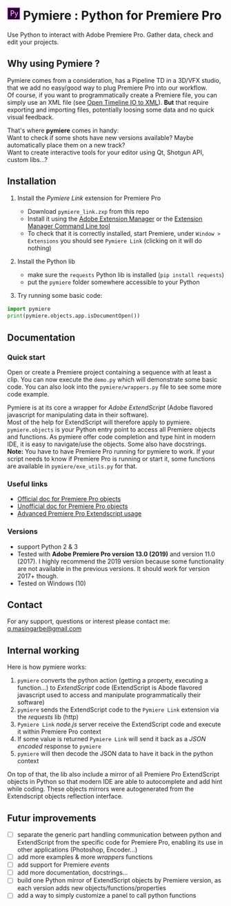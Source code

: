 # ![Pymiere logo](logo.png) Pymiere : Python for Premiere Pro
Use Python to interact with Adobe Premiere Pro. Gather data, check and edit your projects.

## Why using Pymiere ?
Pymiere comes from a consideration, has a Pipeline TD in a 3D/VFX studio, that we add no easy/good way to plug Premiere Pro into our workflow.   
Of course, if you want to programmatically create a Premiere file, you can simply use an XML file (see [Open Timeline IO to XML](https://opentimelineio.readthedocs.io/en/latest/tutorials/adapters.html#final-cut-pro-xml)). **But** that require exporting and importing files, potentially loosing some data and no quick visual feedback.     

That's where **pymiere** comes in handy:    
Want to check if some shots have new versions available? Maybe automatically place them on a new track?      
Want to create interactive tools for your editor using Qt, Shotgun API, custom libs...?    

## Installation
  1. Install the _Pymiere Link_ extension for Premiere Pro
      * Download `pymiere_link.zxp` from this repo
      * Install it using the [Adobe Extension Manager](https://www.adobe.com/exchange/em_download/) or the [Extension Manager Command Line tool](https://partners.adobe.com/exchangeprogram/creativecloud/support/exman-com-line-tool.html)
      * To check that it is correctly installed, start Premiere, under `Window > Extensions` you should see `Pymiere Link` (clicking on it will do nothing)
  
  2. Install the Python lib
      * make sure the `requests` Python lib is installed (`pip install requests`)
      * put the `pymiere` folder somewhere accessible to your Python
      
  3. Try running some basic code:
```python
import pymiere
print(pymiere.objects.app.isDocumentOpen())
```

## Documentation
### Quick start
Open or create a Premiere project containing a sequence with at least a clip. You can now execute the `demo.py` which will demonstrate some basic code. You can also look into the `pymiere/wrappers.py` file to see some more code example.   

Pymiere is at its core a wrapper for _Adobe ExtendScript_ (Adobe flavored javascript for manipulating data in their software).   
Most of the help for ExtendScript will therefore apply to pymiere.    
`pymiere.objects` is your Python entry point to access all Premiere objects and functions. As pymiere offer code completion and type hint in modern IDE, it is easy to navigate/use the objects. Some also have docstrings.    
**Note:** You have to have Premiere Pro running for pymiere to work. If your script needs to know if Premiere Pro is running or start it, some functions are available in `pymiere/exe_utils.py` for that.

### Useful links
* [Official doc for Premiere Pro objects](http://ppro.aenhancers.com/)
* [Unofficial doc for Premiere Pro objects](http://www.brysonmichael.com/premiereapi/objects)
* [Advanced Premiere Pro Extendscript usage](https://github.com/Adobe-CEP/Samples/blob/master/PProPanel/jsx/PPRO/Premiere.jsx)

### Versions
  * support Python 2 & 3   
  * Tested with **Adobe Premiere Pro version 13.0 (2019)** and version 11.0 (2017). I highly recommend the 2019 version because some functionality are not available in the previous versions. It should work for version 2017+ though.
  * Tested on Windows (10)

## Contact
For any support, questions or interest please contact me: <a href="mailto:q.masingarbe@gmail.com">q.masingarbe@gmail.com</a>

## Internal working
Here is how pymiere works:
1. `pymiere` converts the python action (getting a property, executing a function...) to _ExtendScript_ code (ExtendScript is Abode flavored javascript used to access and manipulate programmatically their software)
2. `pymiere` sends the ExtendScript code to the `Pymiere Link` extension via the _requests_ lib (http)
3. `Pymiere Link` _node.js_ server receive the ExtendScript code and execute it within Premiere Pro context
4. If some value is returned `Pymiere Link` will send it back as a _JSON encoded_ response to `pymiere`
5. `pymiere` will then decode the JSON data to have it back in the python context

On top of that, the lib also include a mirror of all Premiere Pro ExtendScript objects in Python so that modern IDE are able to autocomplete and add hint while coding.
These objects mirrors were autogenerated from the Extendscript objects reflection interface.

## Futur improvements
 - [ ] separate the generic part handling communication between python and ExtendScript from the specific code for Premiere Pro, enabling its use in other applications (Photoshop, Encoder...)
 - [ ] add more examples & more _wrappers_ functions
 - [ ] add support for Premiere _events_
 - [ ] add more documentation, docstrings...
 - [ ] build one Python mirror of ExtendScript objects by Premiere version, as each version adds new objects/functions/properties
 - [ ] add a way to simply customize a panel to call python functions